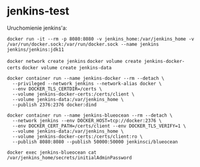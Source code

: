 # jenkins-test


Uruchomienie jenkins'a:

`docker run -it --rm -p 8080:8080 -v jenkins_home:/var/jenkins_home -v /var/run/docker.sock:/var/run/docker.sock --name jenkins jenkins/jenkins:jdk11`

`docker network create jenkins`
`docker volume create jenkins-docker-certs`
 `docker volume create jenkins-data`


```
docker container run --name jenkins-docker --rm --detach \
  --privileged --network jenkins --network-alias docker \
  --env DOCKER_TLS_CERTDIR=/certs \
  --volume jenkins-docker-certs:/certs/client \
  --volume jenkins-data:/var/jenkins_home \
  --publish 2376:2376 docker:dind
```

```
docker container run --name jenkins-blueocean --rm --detach \
  --network jenkins --env DOCKER_HOST=tcp://docker:2376 \
  --env DOCKER_CERT_PATH=/certs/client --env DOCKER_TLS_VERIFY=1 \
  --volume jenkins-data:/var/jenkins_home \
  --volume jenkins-docker-certs:/certs/client:ro \
  --publish 8080:8080 --publish 50000:50000 jenkinsci/blueocean
```


`docker exec jenkins-blueocean cat /var/jenkins_home/secrets/initialAdminPassword`


